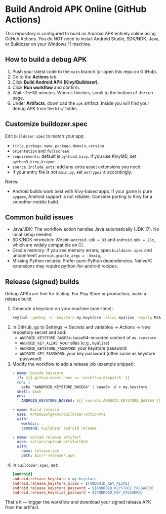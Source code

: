 # Build Android APK Online (GitHub Actions)

This repository is configured to build an Android APK entirely online using GitHub Actions. You do NOT need to install Android Studio, SDK/NDK, Java, or Buildozer on your Windows 11 machine.

## How to build a debug APK

1. Push your latest code to the `main` branch (or open this repo on GitHub).
2. Go to the **Actions** tab.
3. Click **Build Android APK (Kivy/Buildozer)**.
4. Click **Run workflow** and confirm.
5. Wait ~15–30 minutes. When it finishes, scroll to the bottom of the run page.
6. Under **Artifacts**, download the `apk` artifact. Inside you will find your debug APK from the `bin/` folder.

## Customize buildozer.spec

Edit `buildozer.spec` to match your app:
- `title`, `package.name`, `package.domain`, `version`
- `orientation` and `fullscreen`
- `requirements`: default is `python3,kivy`. If you use KivyMD, set `python3,kivy,kivymd`.
- `source.include_exts`: add any extra asset extensions you need.
- If your entry file is not `main.py`, set `entrypoint` accordingly.

Notes:
- Android builds work best with Kivy-based apps. If your game is pure `pygame`, Android support is not reliable. Consider porting to Kivy for a smoother mobile build.

## Common build issues

- Java/JDK: The workflow action handles Java automatically (JDK 17). No local setup needed.
- SDK/NDK mismatch: We pin `android.sdk = 33` and `android.ndk = 25c`, which are widely compatible on CI.
- Gradle memory: If you see memory errors, open `buildozer.spec` and uncomment `android.gradle_args = -Xmx4g`.
- Missing Python recipes: Prefer pure-Python dependencies. Native/C extensions may require python-for-android recipes.

## Release (signed) builds

Debug APKs are fine for testing. For Play Store or production, make a release build:

1. Generate a keystore on your machine (one-time):
   ```bash
   keytool -genkey -v -keystore my.keystore -alias myalias -keyalg RSA -keysize 2048 -validity 10000
   ```
2. In GitHub, go to Settings → Secrets and variables → Actions → New repository secret and add:
   - `ANDROID_KEYSTORE_BASE64`: base64-encoded content of `my.keystore`
   - `ANDROID_KEY_ALIAS`: your alias (e.g., `myalias`)
   - `ANDROID_KEYSTORE_PASSWORD`: your keystore password
   - `ANDROID_KEY_PASSWORD`: your key password (often same as keystore password)
3. Modify the workflow to add a release job (example snippet):
   ```yaml
   - name: Decode keystore
     if: ${{ github.event_name == 'workflow_dispatch' }}
     run: |
       echo "$ANDROID_KEYSTORE_BASE64" | base64 -d > my.keystore
     shell: bash
     env:
       ANDROID_KEYSTORE_BASE64: ${{ secrets.ANDROID_KEYSTORE_BASE64 }}

   - name: Build release
     uses: ArtemSBulgakov/buildozer-action@v1
     with:
       workdir: .
       command: buildozer android release

   - name: Upload release artifact
     uses: actions/upload-artifact@v4
     with:
       name: release-apk
       path: bin/*-release*.apk
   ```
4. In `buildozer.spec`, set:
   ```ini
   [android]
   android.release_keystore = my.keystore
   android.release_keystore_alias = ${ANDROID_KEY_ALIAS}
   android.release_keystore_password = ${ANDROID_KEYSTORE_PASSWORD}
   android.release_keyalias_password = ${ANDROID_KEY_PASSWORD}
   ```

That's it — trigger the workflow and download your signed release APK from the artifact.
